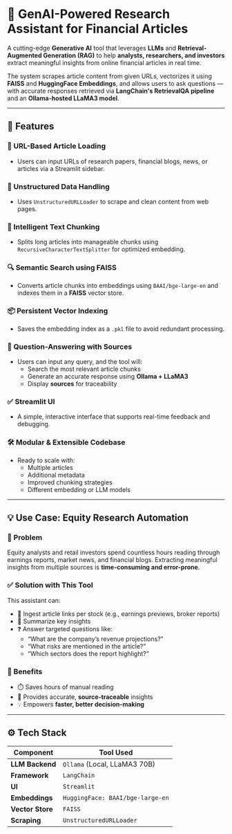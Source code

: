 



# 🧠 GenAI-Powered Research Assistant for Financial Articles

A cutting-edge **Generative AI** tool that leverages **LLMs** and **Retrieval-Augmented Generation (RAG)** to help **analysts, researchers, and investors** extract meaningful insights from online financial articles in real time.

The system scrapes article content from given URLs, vectorizes it using **FAISS** and **HuggingFace Embeddings**, and allows users to ask questions — with accurate responses retrieved via **LangChain's RetrievalQA pipeline** and an **Ollama-hosted LLaMA3 model**.

---

## 🚀 Features

### 🔗 URL-Based Article Loading
- Users can input URLs of research papers, financial blogs, news, or articles via a Streamlit sidebar.

### 📄 Unstructured Data Handling
- Uses `UnstructuredURLLoader` to scrape and clean content from web pages.

### 🧩 Intelligent Text Chunking
- Splits long articles into manageable chunks using `RecursiveCharacterTextSplitter` for optimized embedding.

### 🔍 Semantic Search using FAISS
- Converts article chunks into embeddings using `BAAI/bge-large-en` and indexes them in a **FAISS** vector store.

### 📦 Persistent Vector Indexing
- Saves the embedding index as a `.pkl` file to avoid redundant processing.

### 🧠 Question-Answering with Sources
- Users can input any query, and the tool will:
  - Search the most relevant article chunks
  - Generate an accurate response using **Ollama + LLaMA3**
  - Display **sources** for traceability

### ✅ Streamlit UI
- A simple, interactive interface that supports real-time feedback and debugging.

### 🛠️ Modular & Extensible Codebase
- Ready to scale with:
  - Multiple articles
  - Additional metadata
  - Improved chunking strategies
  - Different embedding or LLM models

---

## 💡 Use Case: Equity Research Automation

### 🧩 Problem
Equity analysts and retail investors spend countless hours reading through earnings reports, market news, and financial blogs. Extracting meaningful insights from multiple sources is **time-consuming and error-prone**.

### ✅ Solution with This Tool
This assistant can:
- 🔗 Ingest article links per stock (e.g., earnings previews, broker reports)
- 🧠 Summarize key insights
- ❓ Answer targeted questions like:
  - “What are the company’s revenue projections?”
  - “What risks are mentioned in the article?”
  - “Which sectors does the report highlight?”

### 🎯 Benefits
- ⏱️ Saves hours of manual reading
- 📌 Provides accurate, **source-traceable** insights
- 💡 Empowers **faster, better decision-making**

---

## ⚙️ Tech Stack

| Component      | Tool Used                        |
|----------------|----------------------------------|
| **LLM Backend**  | `Ollama` (Local, LLaMA3 70B)     |
| **Framework**    | `LangChain`                      |
| **UI**           | `Streamlit`                      |
| **Embeddings**   | `HuggingFace: BAAI/bge-large-en` |
| **Vector Store** | `FAISS`                          |
| **Scraping**     | `UnstructuredURLLoader`          |
